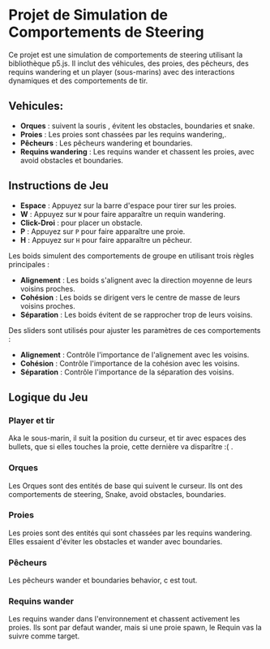 # Projet de Simulation de Comportements de Steering

Ce projet est une simulation de comportements de steering utilisant la bibliothèque p5.js. Il inclut des véhicules, des proies, des pêcheurs, des requins wandering et un player (sous-marins) avec des interactions dynamiques et des comportements de tir.

## Vehicules:

- **Orques** : suivent la souris , évitent les obstacles, boundaries et snake.
- **Proies** : Les proies sont chassées par les requins wandering,.
- **Pêcheurs** : Les pêcheurs wandering et boundaries.
- **Requins wandering** : Les requins wander et chassent les proies, avec avoid obstacles et boundaries.

## Instructions de Jeu

- **Espace** : Appuyez sur la barre d'espace pour tirer sur les proies.
- **W** : Appuyez sur `W` pour faire apparaître un requin wandering.
- **Click-Droi** : pour placer un obstacle.
- **P** : Appuyez sur `P` pour faire apparaître une proie.
- **H** : Appuyez sur `H` pour faire apparaître un pêcheur.

Les boids simulent des comportements de groupe en utilisant trois règles principales :
- **Alignement** : Les boids s'alignent avec la direction moyenne de leurs voisins proches.
- **Cohésion** : Les boids se dirigent vers le centre de masse de leurs voisins proches.
- **Séparation** : Les boids évitent de se rapprocher trop de leurs voisins.

Des sliders sont utilisés pour ajuster les paramètres de ces comportements :
- **Alignement** : Contrôle l'importance de l'alignement avec les voisins.
- **Cohésion** : Contrôle l'importance de la cohésion avec les voisins.
- **Séparation** : Contrôle l'importance de la séparation des voisins.


## Logique du Jeu

### Player et tir

Aka le sous-marin, il suit la position du curseur, et tir avec espaces des bullets, que si elles touches la proie, cette dernière va disparître :( .

### Orques

Les Orques sont des entités de base qui suivent le curseur. Ils ont des comportements de steering, Snake, avoid obstacles, boundaries.

### Proies

Les proies sont des entités qui sont chassées par les requins wandering. Elles essaient d'éviter les obstacles et wander avec boundaries.

### Pêcheurs

Les pêcheurs wander et boundaries behavior, c est tout.

### Requins wander

Les requins wander dans l'environnement et chassent activement les proies. Ils sont par defaut wander, mais si une proie spawn, le Requin vas la suivre comme target.

